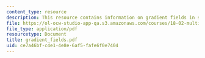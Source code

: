 ```yaml
---
content_type: resource
description: This resource contains information on gradient fields in space.
file: https://ol-ocw-studio-app-qa.s3.amazonaws.com/courses/18-02-multivariable-calculus-spring-2006/ce7a46bfc4e14e8e6af5fafe6f0e7404_gradient_fields.pdf
file_type: application/pdf
resourcetype: Document
title: gradient_fields.pdf
uid: ce7a46bf-c4e1-4e8e-6af5-fafe6f0e7404
---
```

